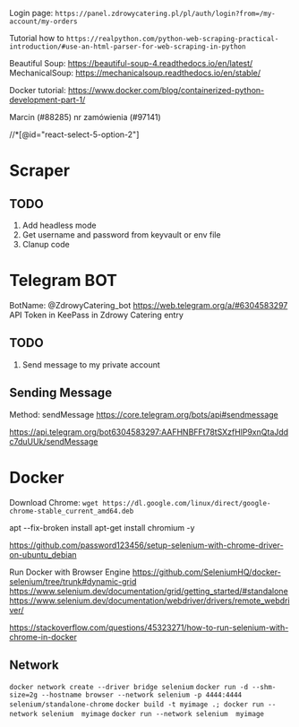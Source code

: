 Login page: `https://panel.zdrowycatering.pl/pl/auth/login?from=/my-account/my-orders`

Tutorial how to `https://realpython.com/python-web-scraping-practical-introduction/#use-an-html-parser-for-web-scraping-in-python`


Beautiful Soup: https://beautiful-soup-4.readthedocs.io/en/latest/
MechanicalSoup: https://mechanicalsoup.readthedocs.io/en/stable/

Docker tutorial: https://www.docker.com/blog/containerized-python-development-part-1/


Marcin (#88285) nr zamówienia (#97141)

//*[@id="react-select-5-option-2"]



# Scraper
## TODO
1. Add headless mode
2. Get username and password from keyvault or env file
3. Clanup code


# Telegram BOT
BotName: @ZdrowyCatering_bot
https://web.telegram.org/a/#6304583297
API Token in KeePass in Zdrowy Catering entry

## TODO
1. Send message to my private account


## Sending Message
Method: sendMessage
https://core.telegram.org/bots/api#sendmessage

https://api.telegram.org/bot6304583297:AAFHNBFFt78tSXzfHlP9xnQtaJddc7duUUk/sendMessage

# Docker
Download Chrome: `wget https://dl.google.com/linux/direct/google-chrome-stable_current_amd64.deb`

apt --fix-broken install
apt-get install chromium -y

https://github.com/password123456/setup-selenium-with-chrome-driver-on-ubuntu_debian

Run Docker with Browser Engine
https://github.com/SeleniumHQ/docker-selenium/tree/trunk#dynamic-grid
https://www.selenium.dev/documentation/grid/getting_started/#standalone
https://www.selenium.dev/documentation/webdriver/drivers/remote_webdriver/

https://stackoverflow.com/questions/45323271/how-to-run-selenium-with-chrome-in-docker


## Network
`docker network create --driver bridge selenium`
`docker run -d --shm-size=2g --hostname browser --network selenium -p 4444:4444 selenium/standalone-chrome`
`docker build -t myimage .; docker run --network selenium  myimage`
`docker run --network selenium  myimage`